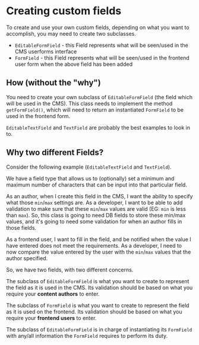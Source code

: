 # Creating custom fields

To create and use your own custom fields, depending on what you want to accomplish, you may need to create two
subclasses.

- `EditableFormField` - this Field represents what will be seen/used in the CMS userforms interface
- `FormField` - this Field represents what will be seen/used in the frontend user form when the above field has been
added

## How (without the "why")

You need to create your own subclass of `EditableFormField` (the field which will be used in the CMS). This class needs to
implement the method `getFormField()`, which will need to return an instantiated `FormField` to be used in the
frontend form.

`EditableTextField` and `TextField` are probably the best examples to look in to.

## Why two different Fields?

Consider the following example (`EditableTextField` and `TextField`).

We have a field type that allows us to (optionally) set a minimum and maximum number of characters that can be input
into that particular field.

As an author, when I create this field in the CMS, I want the ability to specify what those `min`/`max` settings are.
As a developer, I want to be able to add validation to make sure that these `min`/`max` values are valid (EG: `min`
is less than `max`). So, this class is going to need DB fields to store these min/max values, and it's going to need
some validation for when an author fills in those fields.

As a frontend user, I want to fill in the field, and be notified when the value I have entered does not meet the
requirements. As a developer, I need to now compare the value entered by the user with the `min`/`max` values that the
author specified.

So, we have two fields, with two different concerns.

The subclass of `EditableFormField` is what you want to create to represent the field as it is used in the CMS. Its
validation should be based on what you require your **content authors** to enter.

The subclass of `FormField` is what you want to create to represent the field as it is used on the frontend. Its
validation should be based on what you require your **frontend users** to enter.

The subclass of `EditableFormField` is in charge of instantiating its `FormField` with any/all information the `FormField`
requires to perform its duty.

